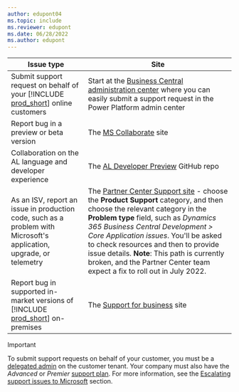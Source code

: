 ```yaml
---
author: edupont04
ms.topic: include
ms.reviewer: edupont
ms.date: 06/28/2022
ms.author: edupont
---
```

|Issue type             |Site               |
|-----------------------|-------------------|
|Submit support request on behalf of your [!INCLUDE [prod_short](../developer/includes/prod_short.md)] online customers|Start at the [Business Central administration center](../administration/tenant-admin-center.md) where you can easily submit a support request in the Power Platform admin center|
|Report bug in a preview or beta version|The [MS Collaborate](/collaborate/) site|
|Collaboration on the AL language and developer experience|The [AL Developer Preview](https://github.com/microsoft/al) GitHub repo|
|As an ISV, report an issue in production code, such as a problem with Microsoft's application, upgrade, or telemetry|The [Partner Center Support site](https://partner.microsoft.com/support) - choose the **Product Support** category, and then choose the relevant category in the **Problem type** field, such as *Dynamics 365 Business Central Development >  Core Application issues*. You'll be asked to check resources and then to provide issue details. **Note**: This path is currently broken, and the Partner Center team expect a fix to roll out in July 2022.|
|Report bug in supported in-market versions of [!INCLUDE [prod_short](../developer/includes/prod_short.md)] on-premises|The [Support for business](https://support.serviceshub.microsoft.com/supportforbusiness/productselection?sapId=93d37907-ad94-d591-22e9-593cfa09dd3f) site|

> [!IMPORTANT]
> To submit support requests on behalf of your customer, you must be a [delegated admin](../administration/delegated-admin.md) on the customer tenant. Your company must also have the *Advanced* or *Premier* [support plan](https://partner.microsoft.com/support/partnersupport). For more information, see the [Escalating support issues to Microsoft](../administration/manage-technical-support.md#submitsupportrequest) section.
